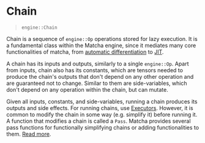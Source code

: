 # Chain

> `engine::Chain`

Chain is a sequence of `engine::Op` operations stored for lazy execution.
It is a fundamental class within the Matcha engine, since it mediates
many core functionalities of matcha, from 
[automatic differentiation](tensor/autograd) to [JIT](tensor/jit).

A chain has its inputs and outputs, similarly to a single `engine::Op`.
Apart from inputs, chain also has its constants, which are tensors needed
to produce the chain's outputs that don't depend on any other operation
and are guaranteed not to change. Similar to them are side-variables,
which don't depend on any operation within the chain, but can mutate.

Given all inputs, constants, and side-variables, running a chain
produces its outputs and side effects. For running chains, use
[Executors](engine/chain/executors). However, it is common to
modify the chain in some way (e.g. simplify it) before running it.
A function that modifies a chain is called a `Pass`. Matcha provides
several pass functions for functionally simplifying chains or adding functionalities
to them. [Read more](engine/chain/passes).
